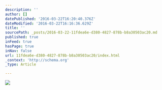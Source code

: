 ```yaml
---
description: ''
author: []
datePublished: '2016-03-22T16:20:40.376Z'
dateModified: '2016-03-22T16:16:36.629Z'
title: ''
sourcePath: _posts/2016-03-22-11fdea6e-d380-4827-878b-b8a30503ac20.md
published: true
inFeed: true
hasPage: true
inNav: false
url: 11fdea6e-d380-4827-878b-b8a30503ac20/index.html
_context: 'http://schema.org'
_type: Article

---
```

![](https://the-grid-user-content.s3-us-west-2.amazonaws.com/0ee1314f-a103-4a35-81a0-9db673f033a0.png)